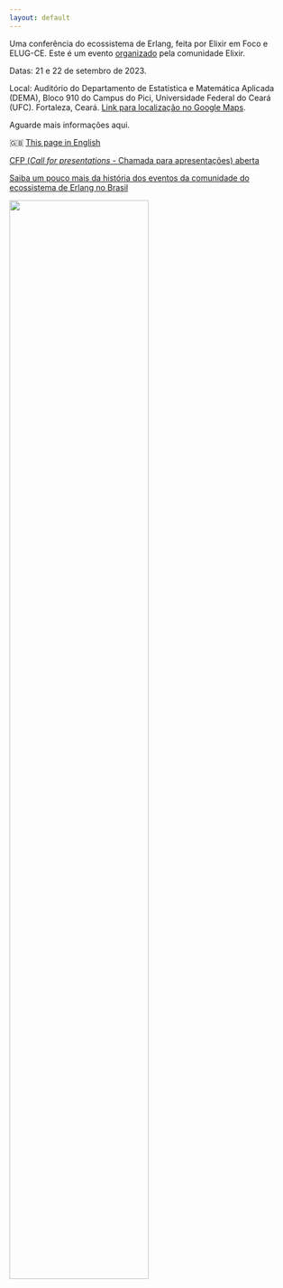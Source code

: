 ```yaml
---
layout: default
---
```



Uma conferência do ecossistema de Erlang, feita por Elixir em Foco e ELUG-CE. Este é um evento [organizado](./organizacao.md) pela comunidade Elixir.

Datas: 21 e 22 de setembro de 2023.

Local: Auditório do Departamento de Estatística e Matemática Aplicada (DEMA), Bloco 910 do Campus do Pici, Universidade Federal do Ceará (UFC). Fortaleza, Ceará. [Link para localização no Google Maps](https://maps.app.goo.gl/NaYqoxgS12xayjAq8).

Aguarde mais informações aqui.

🇬🇧 [This page in English](http://elixiremfoco.github.io/elixirfortaleza/index_en)

[CFP (_Call for presentations_ - Chamada para apresentações) aberta](https://forms.gle/5xC22eaz6RqCkLz98) 


[Saiba um pouco mais da história dos eventos da comunidade do ecossistema de Erlang no Brasil](./historia.md)

<img src="./images/ArteCharleno.jpg" width="70%">


<!-- <img src="./images/Fortaleza.jpg" width="70%"> -->

